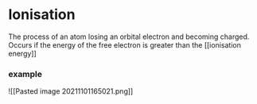 # Ionisation
The process of an atom losing an orbital electron and becoming charged. Occurs if the energy of the free electron is greater than the [[ionisation energy]]

### example 
![[Pasted image 20211101165021.png]]
